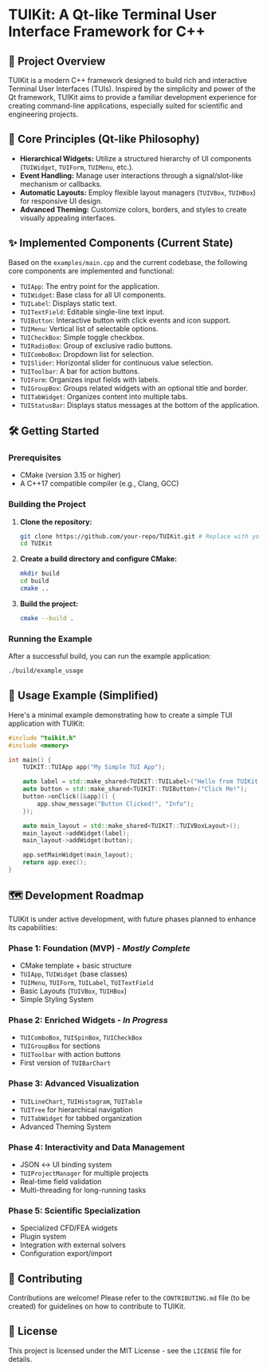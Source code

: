 # TUIKit: A Qt-like Terminal User Interface Framework for C++

## 🚀 Project Overview

TUIKit is a modern C++ framework designed to build rich and interactive Terminal User Interfaces (TUIs). Inspired by the simplicity and power of the Qt framework, TUIKit aims to provide a familiar development experience for creating command-line applications, especially suited for scientific and engineering projects.

## 🧩 Core Principles (Qt-like Philosophy)

*   **Hierarchical Widgets:** Utilize a structured hierarchy of UI components (`TUIWidget`, `TUIForm`, `TUIMenu`, etc.).
*   **Event Handling:** Manage user interactions through a signal/slot-like mechanism or callbacks.
*   **Automatic Layouts:** Employ flexible layout managers (`TUIVBox`, `TUIHBox`) for responsive UI design.
*   **Advanced Theming:** Customize colors, borders, and styles to create visually appealing interfaces.

## ✨ Implemented Components (Current State)

Based on the `examples/main.cpp` and the current codebase, the following core components are implemented and functional:

*   `TUIApp`: The entry point for the application.
*   `TUIWidget`: Base class for all UI components.
*   `TUILabel`: Displays static text.
*   `TUITextField`: Editable single-line text input.
*   `TUIButton`: Interactive button with click events and icon support.
*   `TUIMenu`: Vertical list of selectable options.
*   `TUICheckBox`: Simple toggle checkbox.
*   `TUIRadioBox`: Group of exclusive radio buttons.
*   `TUIComboBox`: Dropdown list for selection.
*   `TUISlider`: Horizontal slider for continuous value selection.
*   `TUIToolbar`: A bar for action buttons.
*   `TUIForm`: Organizes input fields with labels.
*   `TUIGroupBox`: Groups related widgets with an optional title and border.
*   `TUITabWidget`: Organizes content into multiple tabs.
*   `TUIStatusBar`: Displays status messages at the bottom of the application.

## 🛠️ Getting Started

### Prerequisites

*   CMake (version 3.15 or higher)
*   A C++17 compatible compiler (e.g., Clang, GCC)

### Building the Project

1.  **Clone the repository:**
    ```bash
    git clone https://github.com/your-repo/TUIKit.git # Replace with your actual repo URL
    cd TUIKit
    ```

2.  **Create a build directory and configure CMake:**
    ```bash
    mkdir build
    cd build
    cmake ..
    ```

3.  **Build the project:**
    ```bash
    cmake --build .
    ```

### Running the Example

After a successful build, you can run the example application:

```bash
./build/example_usage
```

## 🧪 Usage Example (Simplified)

Here's a minimal example demonstrating how to create a simple TUI application with TUIKit:

```cpp
#include "tuikit.h"
#include <memory>

int main() {
    TUIKIT::TUIApp app("My Simple TUI App");

    auto label = std::make_shared<TUIKIT::TUILabel>("Hello from TUIKit!");
    auto button = std::make_shared<TUIKIT::TUIButton>("Click Me!");
    button->onClick([&app]() {
        app.show_message("Button Clicked!", "Info");
    });

    auto main_layout = std::make_shared<TUIKIT::TUIVBoxLayout>();
    main_layout->addWidget(label);
    main_layout->addWidget(button);

    app.setMainWidget(main_layout);
    return app.exec();
}
```

## 🗺️ Development Roadmap

TUIKit is under active development, with future phases planned to enhance its capabilities:

### Phase 1: Foundation (MVP) - *Mostly Complete*
*   CMake template + basic structure
*   `TUIApp`, `TUIWidget` (base classes)
*   `TUIMenu`, `TUIForm`, `TUILabel`, `TUITextField`
*   Basic Layouts (`TUIVBox`, `TUIHBox`)
*   Simple Styling System

### Phase 2: Enriched Widgets - *In Progress*
*   `TUIComboBox`, `TUISpinBox`, `TUICheckBox`
*   `TUIGroupBox` for sections
*   `TUIToolbar` with action buttons
*   First version of `TUIBarChart`

### Phase 3: Advanced Visualization
*   `TUILineChart`, `TUIHistogram`, `TUITable`
*   `TUITree` for hierarchical navigation
*   `TUITabWidget` for tabbed organization
*   Advanced Theming System

### Phase 4: Interactivity and Data Management
*   JSON ↔ UI binding system
*   `TUIProjectManager` for multiple projects
*   Real-time field validation
*   Multi-threading for long-running tasks

### Phase 5: Scientific Specialization
*   Specialized CFD/FEA widgets
*   Plugin system
*   Integration with external solvers
*   Configuration export/import

## 🤝 Contributing

Contributions are welcome! Please refer to the `CONTRIBUTING.md` file (to be created) for guidelines on how to contribute to TUIKit.

## 📄 License

This project is licensed under the MIT License - see the `LICENSE` file for details.
